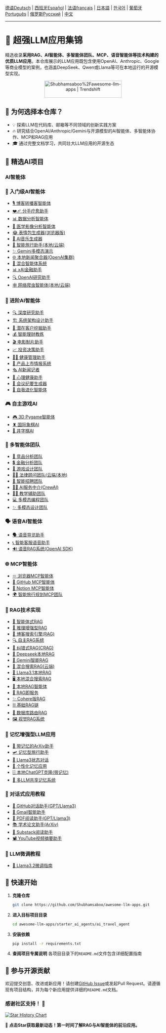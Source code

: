 


<!-- Keep these links. Translations will automatically update with the README. -->
[德语Deutsch](https://www.readme-i18n.com/Shubhamsaboo/awesome-llm-apps?lang=de) | [西班牙Español](https://www.readme-i18n.com/Shubhamsaboo/awesome-llm-apps?lang=es) | [法语français](https://www.readme-i18n.com/Shubhamsaboo/awesome-llm-apps?lang=fr) | [日本語](https://www.readme-i18n.com/Shubhamsaboo/awesome-llm-apps?lang=ja) | [한국어](https://www.readme-i18n.com/Shubhamsaboo/awesome-llm-apps?lang=ko) | [葡萄牙Português](https://www.readme-i18n.com/Shubhamsaboo/awesome-llm-apps?lang=pt) | [俄罗斯Русский](https://www.readme-i18n.com/Shubhamsaboo/awesome-llm-apps?lang=ru) | [中文](https://www.readme-i18n.com/Shubhamsaboo/awesome-llm-apps?lang=zh)
</p>

<hr/>

# 🌟 超强LLM应用集锦

精选收录**采用RAG、AI智能体、多智能体团队、MCP、语音智能体等技术构建的优质LLM应用**。本仓库展示的LLM应用既包含使用OpenAI、Anthropic、Google等商业模型的案例，也涵盖DeepSeek、Qwen或Llama等可在本地运行的开源模型实现。

<p align="center">
  <a href="https://trendshift.io/repositories/9876" target="_blank">
    <img src="https://trendshift.io/api/badge/repositories/9876" alt="Shubhamsaboo%2Fawesome-llm-apps | Trendshift" style="width: 250px; height: 55px;" />
  </a>
</p>

## 🤔 为何选择本仓库？

- 💡 探索LLM在代码库、邮箱等不同领域的创新实践方案
- 🔥 研究结合OpenAI/Anthropic/Gemini与开源模型的AI智能体、多智能体协作、MCP和RAG应用
- 🎓 通过完整文档学习，共同壮大LLM应用的开源生态

## 📂 精选AI项目

### AI智能体

### 🌱 入门级AI智能体

*   [🎙️ 博客转播客智能体](starter_ai_agents/ai_blog_to_podcast_agent/)
*   [❤️‍🩹 分手疗愈助手](starter_ai_agents/ai_breakup_recovery_agent/)
*   [📊 数据分析智能体](starter_ai_agents/ai_data_analysis_agent/)
*   [🩻 医学影像分析智能体](starter_ai_agents/ai_medical_imaging_agent/)
*   [😂 表情包生成器(浏览器版)](starter_ai_agents/ai_meme_generator_agent_browseruse/)
*   [🎵 AI音乐生成器](starter_ai_agents/ai_music_generator_agent/)
*   [🛫 智能旅行助手(本地/云端)](starter_ai_agents/ai_travel_agent/)
*   [✨ Gemini多模态演示](starter_ai_agents/gemini_multimodal_agent_demo/)
*   [🌐 本地新闻聚合器(OpenAI集群)](starter_ai_agents/local_news_agent_openai_swarm/)
*   [🔄 混合智能体系统](starter_ai_agents/mixture_of_agents/)
*   [📊 xAI金融助手](starter_ai_agents/xai_finance_agent/)
*   [🔍 OpenAI研究助手](starter_ai_agents/opeani_research_agent/)
*   [🕸️ 网络爬虫智能体(本地/云端)](starter_ai_agents/web_scrapping_ai_agent/)

### 🚀 进阶AI智能体

*   [🔍 深度研究助手](advanced_ai_agents/single_agent_apps/ai_deep_research_agent/)
*   [🏗️ 系统架构设计助手](advanced_ai_agents/single_agent_apps/ai_system_architect_r1/)
*   [🎯 潜在客户挖掘助手](advanced_ai_agents/single_agent_apps/ai_lead_generation_agent/)
*   [💰 智能理财教练](advanced_ai_agents/multi_agent_apps/ai_financial_coach_agent/)
*   [🎬 电影制片助手](advanced_ai_agents/single_agent_apps/ai_movie_production_agent/)
*   [📈 投资决策助手](advanced_ai_agents/single_agent_apps/ai_investment_agent/)
*   [🏋️‍♂️ 健康管理助手](advanced_ai_agents/single_agent_apps/ai_health_fitness_agent/)
*   [🚀 产品上市情报系统](advanced_ai_agents/multi_agent_apps/product_launch_intelligence_agent)
*   [🗞️ AI新闻记者](advanced_ai_agents/single_agent_apps/ai_journalist_agent/)
*   [🧠 心理健康助手](advanced_ai_agents/multi_agent_apps/ai_mental_wellbeing_agent/)
*   [📑 会议纪要生成器](advanced_ai_agents/single_agent_apps/ai_meeting_agent/)
*   [🧬 自我进化智能体](advanced_ai_agents/multi_agent_apps/ai_Self-Evolving_agent/)

### 🎮 自主游戏AI

*   [🎮 3D Pygame智能体](advanced_ai_agents/autonomous_game_playing_agent_apps/ai_3dpygame_r1/)
*   [♜ 国际象棋AI](advanced_ai_agents/autonomous_game_playing_agent_apps/ai_chess_agent/)
*   [🎲 井字棋AI](advanced_ai_agents/autonomous_game_playing_agent_apps/ai_tic_tac_toe_agent/)

### 🤝 多智能体团队

*   [🧲 竞品分析团队](advanced_ai_agents/multi_agent_apps/agent_teams/ai_competitor_intelligence_agent_team/)
*   [💲 金融分析团队](advanced_ai_agents/multi_agent_apps/agent_teams/ai_finance_agent_team/)
*   [🎨 游戏设计团队](advanced_ai_agents/multi_agent_apps/agent_teams/ai_game_design_agent_team/)
*   [👨‍⚖️ 法律顾问团队(云端/本地)](advanced_ai_agents/multi_agent_apps/agent_teams/ai_legal_agent_team/)
*   [💼 智能招聘团队](advanced_ai_agents/multi_agent_apps/agent_teams/ai_recruitment_agent_team/)
*   [👨‍💼 AI服务中介(CrewAI)](advanced_ai_agents/multi_agent_apps/agent_teams/ai_services_agency/)
*   [👨‍🏫 教学辅助团队](advanced_ai_agents/multi_agent_apps/agent_teams/ai_teaching_agent_team/)
*   [💻 多模态编程团队](advanced_ai_agents/multi_agent_apps/agent_teams/multimodal_coding_agent_team/)
*   [✨ 多模态设计团队](advanced_ai_agents/multi_agent_apps/agent_teams/multimodal_design_agent_team/)

### 🗣️ 语音AI智能体

*   [🗣️ 语音导览助手](voice_ai_agents/ai_audio_tour_agent/)
*   [📞 智能客服语音助手](voice_ai_agents/customer_support_voice_agent/)
*   [🔊 语音RAG系统(OpenAI SDK)](voice_ai_agents/voice_rag_openaisdk/)

### 🌐 MCP智能体

*   [♾️ 浏览器MCP智能体](mcp_ai_agents/browser_mcp_agent/)
*   [🐙 GitHub MCP智能体](mcp_ai_agents/github_mcp_agent/)
*   [📑 Notion MCP智能体](mcp_ai_agents/notion_mcp_agent) 
*   [🌍 智能旅行规划MCP团队](mcp_ai_agents/ai_travel_planner_mcp_agent_team)

### 📀 RAG技术实现

*   [🔗 智能体式RAG](rag_tutorials/agentic_rag/)
*   [🧐 推理增强型RAG](rag_tutorials/agentic_rag_with_reasoning/)
*   [📰 博客搜索引擎(RAG)](rag_tutorials/ai_blog_search/)
*   [🔍 自主RAG系统](rag_tutorials/autonomous_rag/)
*   [🔄 纠错式RAG(CRAG)](rag_tutorials/corrective_rag/)
*   [🐋 Deepseek本地RAG](rag_tutorials/deepseek_local_rag_agent/)
*   [🤔 Gemini智能RAG](rag_tutorials/gemini_agentic_rag/)
*   [👀 混合搜索RAG(云端)](rag_tutorials/hybrid_search_rag/)
*   [🔄 Llama3.1本地RAG](rag_tutorials/llama3.1_local_rag/)
*   [🖥️ 本地混合搜索RAG](rag_tutorials/local_hybrid_search_rag/)
*   [🦙 本地RAG智能体](rag_tutorials/local_rag_agent/)
*   [🧩 RAG即服务](rag_tutorials/rag-as-a-service/)
*   [✨ Cohere版RAG](rag_tutorials/rag_agent_cohere/)
*   [⛓️ 基础RAG链](rag_tutorials/rag_chain/)
*   [📠 数据库路由RAG](rag_tutorials/rag_database_routing/)
*   [🖼️ 视觉RAG系统](rag_tutorials/vision_rag/)

### 💾 记忆增强型LLM应用

*   [💾 带记忆的ArXiv助手](advanced_llm_apps/llm_apps_with_memory_tutorials/ai_arxiv_agent_memory/)
*   [🛩️ 记忆型旅行助手](advanced_llm_apps/llm_apps_with_memory_tutorials/ai_travel_agent_memory/)
*   [💬 Llama3状态对话](advanced_llm_apps/llm_apps_with_memory_tutorials/llama3_stateful_chat/)
*   [📝 个性化记忆应用](advanced_llm_apps/llm_apps_with_memory_tutorials/llm_app_personalized_memory/)
*   [🗄️ 本地ChatGPT克隆(带记忆)](advanced_llm_apps/llm_apps_with_memory_tutorials/local_chatgpt_with_memory/)
*   [🧠 多LLM共享记忆系统](advanced_llm_apps/llm_apps_with_memory_tutorials/multi_llm_memory/)

### 💬 对话式应用教程

*   [💬 GitHub对话助手(GPT/Llama3)](advanced_llm_apps/chat_with_X_tutorials/chat_with_github/)
*   [📨 Gmail智能助手](advanced_llm_apps/chat_with_X_tutorials/chat_with_gmail/)
*   [📄 PDF阅读助手(GPT/Llama3)](advanced_llm_apps/chat_with_X_tutorials/chat_with_pdf/)
*   [📚 学术论文助手(ArXiv)](advanced_llm_apps/chat_with_X_tutorials/chat_with_research_papers/)
*   [📝 Substack阅读助手](advanced_llm_apps/chat_with_X_tutorials/chat_with_substack/)
*   [📽️ YouTube视频摘要助手](advanced_llm_apps/chat_with_X_tutorials/chat_with_youtube_videos/)

### 🔧 LLM微调教程

*   [🔧 Llama3.2微调指南](advanced_llm_apps/llm_finetuning_tutorials/llama3.2_finetuning/)

## 🚀 快速开始

1. **克隆仓库** 

    ```bash 
    git clone https://github.com/Shubhamsaboo/awesome-llm-apps.git 
    ```

2. **进入目标项目目录**

    ```bash 
    cd awesome-llm-apps/starter_ai_agents/ai_travel_agent
    ```

3. **安装依赖**

    ```bash
    pip install -r requirements.txt
    ```

4. **查阅项目专属说明** 各项目目录下的`README.md`文件包含详细配置指南

## 🤝 参与开源贡献

欢迎提交创意、改进或新应用！请创建[GitHub Issue](https://github.com/Shubhamsaboo/awesome-llm-apps/issues)或发起Pull Request。请遵循现有项目结构，并为每个新应用提供详细的`README.md`文档。

### 感谢社区支持！ 🙏

[![Star History Chart](https://api.star-history.com/svg?repos=Shubhamsaboo/awesome-llm-apps&type=Date)](https://star-history.com/#Shubhamsaboo/awesome-llm-apps&Date)

🌟 **点击Star获取最新动态！第一时间了解RAG与AI智能体的前沿应用。**